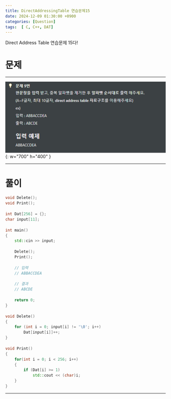 ```yaml
---
title: DirectAddressingTable 연습문제15
date: 2024-12-09 01:30:00 +0900
categories: [Question]  
tags:  [ C, C++, DAT]
---
```


Direct Address Table 연습문제 15다!

# 문제   
---------------------------------------

![Desktop View](/assets/img/DAT19.png){: w="700" h="400" }

---------------------------------------

# 풀이

```c++
void Delete();
void Print();

int Dat[256] = {};
char input[11];

int main()
{
    std::cin >> input;
    
    Delete();
    Print();
    
    // 입력
    // ABBACCDEA

    // 결과
    // ABCDE

    return 0;
}

void Delete()
{
    for (int i = 0; input[i] != '\0'; i++)
        Dat[input[i]]++;
}

void Print()
{
    for(int i = 0; i < 256; i++)
    {
        if (Dat[i] >= 1)
            std::cout << (char)i;
    }
}
```
---------------------------------------


